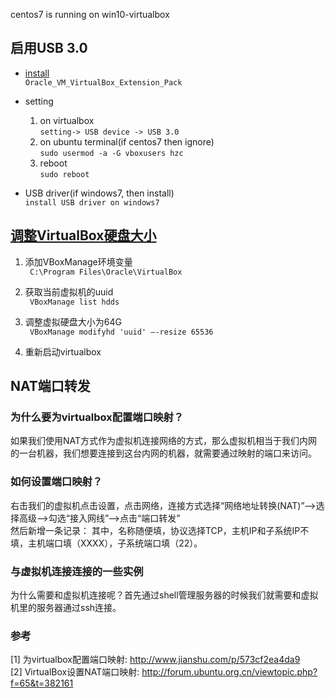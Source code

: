 centos7 is running on win10-virtualbox
## 启用USB 3.0
* [install](https://www.virtualbox.org/wiki/Downloads)  
`Oracle_VM_VirtualBox_Extension_Pack`

* setting
  1. on virtualbox  
  `setting-> USB device -> USB 3.0`
  2. on ubuntu terminal(if centos7 then ignore)  
  `sudo usermod -a -G vboxusers hzc`
  3. reboot  
  `sudo reboot`

* USB driver(if windows7, then install)  
`install USB driver on windows7`

## [调整VirtualBox硬盘大小](http://blog.sina.com.cn/s/blog_62c89b450101lo91.html)
1. 添加VBoxManage环境变量  
` C:\Program Files\Oracle\VirtualBox`

2. 获取当前虚拟机的uuid  
` VBoxManage list hdds`

3. 调整虚拟硬盘大小为64G  
` VBoxManage modifyhd 'uuid' –-resize 65536`

4. 重新启动virtualbox  

## NAT端口转发
### 为什么要为virtualbox配置端口映射？
如果我们使用NAT方式作为虚拟机连接网络的方式，那么虚拟机相当于我们内网的一台机器，我们想要连接到这台内网的机器，就需要通过映射的端口来访问。

### 如何设置端口映射？
右击我们的虚拟机点击设置，点击网络，连接方式选择“网络地址转换(NAT)”——>选择高级——>勾选“接入网线”——>点击“端口转发”  
然后新增一条记录：
其中，名称随便填，协议选择TCP，主机IP和子系统IP不填，主机端口填（XXXX），子系统端口填（22）。

### 与虚拟机连接连接的一些实例
为什么需要和虚拟机连接呢？首先通过shell管理服务器的时候我们就需要和虚拟机里的服务器通过ssh连接。

### 参考
[1] 为virtualbox配置端口映射: http://www.jianshu.com/p/573cf2ea4da9  
[2] VirtualBox设置NAT端口映射: http://forum.ubuntu.org.cn/viewtopic.php?f=65&t=382161
